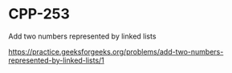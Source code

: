 # CPP-253
Add two numbers represented by linked lists









https://practice.geeksforgeeks.org/problems/add-two-numbers-represented-by-linked-lists/1
